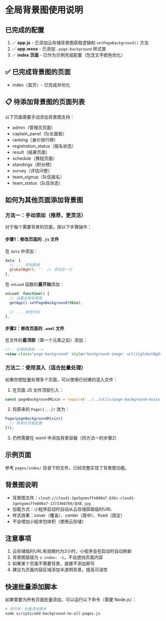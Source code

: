 # 全局背景图使用说明

## 已完成的配置

1. ✅ **app.js** - 已添加云存储背景图获取逻辑和 `setPageBackground()` 方法
2. ✅ **app.wxss** - 已添加 `.page-background` 样式类
3. ✅ **index 页面** - 已作为示例完成配置（包含文字颜色优化）

## ✅ 已完成背景图的页面

- index（首页）- 已完成并优化

## 📋 待添加背景图的页面列表

以下页面需要手动添加背景图支持：
- admin（管理员页面）
- captain_panel（队长面板）
- ranking（身价排行榜）
- registration_status（报名状态）
- result（结果页面）
- schedule（赛程页面）
- standings（积分榜）
- survey（评估问卷）
- team_signup（队伍报名）
- team_status（队伍状态）

## 如何为其他页面添加背景图

### 方法一：手动添加（推荐，更灵活）

对于每个需要背景的页面，按以下步骤操作：

#### 步骤1：修改页面的 `.js` 文件

在 `data` 中添加：
```javascript
data: {
  // ... 其他数据
  globalBgUrl: ''  // 添加这一行
},
```

在 `onLoad` 函数的**最开始**添加：
```javascript
onLoad: function() {
  // 设置全局背景图
  getApp().setPageBackground(this);
  
  // ... 其他代码
},
```

#### 步骤2：修改页面的 `.wxml` 文件

在文件的**最顶部**（第一个元素之前）添加：
```xml
<!-- 全局背景图 -->
<view class="page-background" style="background-image: url({{globalBgUrl}});"></view>
```

### 方法二：使用混入（适合批量处理）

如果你想批量处理多个页面，可以使用已创建的混入文件：

1. 在页面 JS 文件顶部引入：
```javascript
const pageBackgroundMixin = require('../../utils/page-background-mixin.js');
```

2. 将原来的 `Page({...})` 改为：
```javascript
Page(pageBackgroundMixin({
  // 原来的页面配置
}));
```

3. 仍然需要在 wxml 中添加背景容器（同方法一的步骤2）

## 示例页面

参考 `pages/index/` 目录下的文件，已经完整实现了背景图功能。

## 背景图说明

- 背景图文件：`cloud://cloud1-3ge5gomsffe800a7.636c-cloud1-3ge5gomsffe800a7-1373366709/足球.jpg`
- 加载方式：小程序启动时自动从云存储获取临时URL
- 样式效果：cover（覆盖）、center（居中）、fixed（固定）
- 不会增加小程序包体积（使用云存储）

## 注意事项

1. 云存储临时URL有效期约为2小时，小程序会在启动时自动刷新
2. 背景图层级为 `z-index: -1`，不会遮挡页面内容
3. 如果某个页面不需要背景，直接不添加即可
4. 建议为页面内容区域添加半透明背景，提高可读性

## 快速批量添加脚本

如果需要为所有页面批量添加，可以运行以下命令（需要 Node.js）：

```bash
# 待开发：批量添加脚本
node scripts/add-background-to-all-pages.js
```
